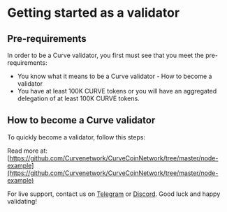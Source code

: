 # Getting started as a validator

## Pre-requirements

In order to be a Curve validator, you first must see that you meet the pre-requirements:

* You know what it means to be a Curve validator - How to become a validator
* You have at least 100K CURVE tokens or you will have an aggregated delegation of at least 100K CURVE tokens.

## How to become a Curve validator

To quickly become a validator, follow this steps:

Read more at: [https://github.com/Curvenetwork/CurveCoinNetwork/tree/master/node-example](https://github.com/Curvenetwork/CurveCoinNetwork/tree/master/node-example)

For live support, contact us on [Telegram](https://t.me/) or [Discord](https://discord.gg/). Good luck and happy validating!
